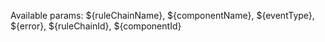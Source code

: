 Available params: ${ruleChainName}, ${componentName}, ${eventType}, ${error}, ${ruleChainId}, ${componentId}
